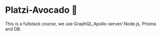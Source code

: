 # Platzi-Avocado 🥑 
This is a fullstack course, we use GraphQL,Apollo-server/ Node.js, Prisma and DB.

